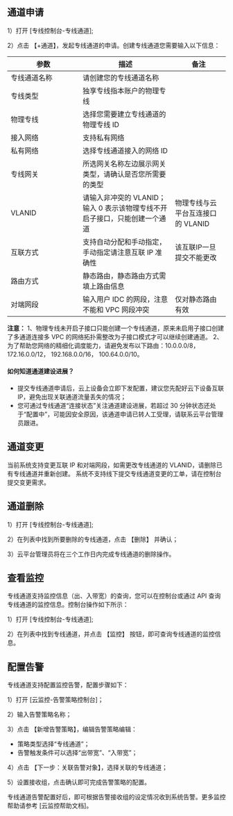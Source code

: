 ## 通道申请

1）打开 [专线控制台-专线通道];

2）点击 【+通道】，发起专线通道的申请。创建专线通道您需要输入以下信息：
<style>
table th:first-of-type {
    width: 150px;
}
</style>

| 参数       | 描述                            | 备注       |
| --------- | -------------------------------- | -------- |
| 专线通道名称  |  请创建您的专线通道名称                      |          |
| 专线类型      | 独享专线指本账户的物理专线                   |          |
| 物理专线      | 选择您需要建立专线通道的物理专线 ID           |          |
| 接入网络      | 支持私有网络                                |          |
| 私有网络      | 选择专线通道接入的网络 ID                    |          |
| 专线网关      | 所选网关名称左边展示网关类型，请确认是否您所需要的类型      |            |
| VLANID       | 请输入非冲突的 VLANID；输入 0 表示该物理专线不开启子接口，只能创建一个通道                    | 物理专线与云平台互连接口的 VLANID         |
| 互联方式      | 支持自动分配和手动指定，手动指定请注意互联 IP 准确性      | 该互联IP一旦提交不能更改          |
| 路由方式      | 静态路由，静态路由方式需填上路由信息                     |                   |
| 对端网段      | 输入用户 IDC 的网段，注意不能和 VPC 网段冲突             | 仅对静态路由有效    |

**注意：**
1、物理专线未开启子接口只能创建一个专线通道，原来未启用子接口创建了多通道连接多 VPC 的网络拓扑需整改为子接口模式才可以继续创建通道。
2、为了帮助您网络的精细化调度能力，请避免发布以下路由：10.0.0.0/8， 172.16.0.0/12， 192.168.0.0/16， 100.64.0.0/10。

#### 如何知道通道建设进展？
- 提交专线通道申请后，云上设备会立即下发配置，建议您先配好云下设备互联 IP，避免出现关联通道流量丢失的情况；
- 您可通过专线通道“连接状态”关注通道建设进展，若超过 30 分钟状态还处于“配置中”，可能因安全原因，该通道申请已转人工受理，请联系云平台管理员跟进。

## 通道变更

当前系统支持变更互联 IP 和对端网段，如需更改专线通道的 VLANID，请删除已有专线通道并重新创建。
系统不支持线下提交专线通道变更的工单，请在控制台提交变更需求。

## 通道删除

1）打开 [专线控制台-专线通道];

2）在列表中找到所要删除的专线通道，点击 【删除】 并确认；

3）云平台管理员将在三个工作日内完成专线通道的删除操作。

## 查看监控

专线通道支持监控信息（出、入带宽）的查询，您可以在控制台或通过 API 查询专线通道的监控信息。控制台操作如下所示：

1）打开 [专线控制台-专线通道];

2）在列表中找到专线通道，并点击 【监控】 按钮，即可查询专线通道的监控信息。

## 配置告警

专线通道支持配置监控告警，配置步骤如下：

1）打开 [云监控-告警策略控制台]；

2）输入告警策略名称；

3）点击 【新增告警策略】，编辑告警策略编辑：

- 策略类型选择“专线通道”；
- 告警触发条件可以选择“出带宽”、“入带宽”；

4）点击 【下一步：关联告警对象】，选择关联的专线通道；

5）设置接收组，点击确认即可完成告警策略的配置。

专线通道告警配置好后，即可根据告警接收组的设定情况收到系统告警。更多监控帮助请参考 [云监控帮助文档]。
